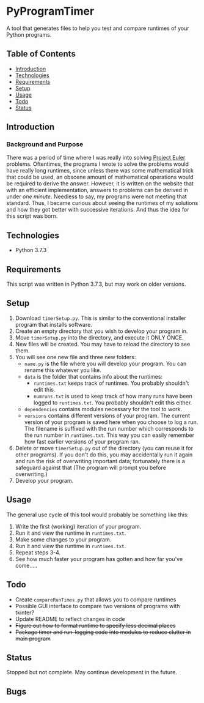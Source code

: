 # PyProgramTimer 
A tool that generates files to help you test and compare runtimes of your Python programs.

## Table of Contents
* [Introduction](#introduction)
* [Technologies](#technologies)
* [Requirements](#Requirements)
* [Setup](#Setup)
* [Usage](#Usage)
* [Todo](#Todo)
* [Status](#Status)

## Introduction
### Background and Purpose
There was a period of time where I was really into solving  <a href="https://projecteuler.net/" target="_blank">Project Euler </a>problems. Oftentimes, the programs I wrote to solve the problems would have really long runtimes, since unless there was some mathematical trick that could be used, an obscene amount of mathematical operations would be required to derive the answer. However, it is written on the website that with an efficient implementation, answers to problems can be derived in under *one minute*. Needless to say, my programs were not meeting that standard. Thus, I became curious about seeing the runtimes of my solutions and how they got better with successive iterations. And thus the idea for this script was born.

## Technologies
* Python 3.7.3

## Requirements
This script was written in Python 3.7.3, but may work on older versions.

## Setup

1. Download `timerSetup.py`. This is similar to the conventional installer program that installs software. 
2. Create an empty directory that you wish to develop your program in. 
3. Move `timerSetup.py` into the directory, and execute it ONLY ONCE.
4. New files will be created. You may have to reload the directory to see them.
5. You will see one new file and three new folders:
    *  `name.py` is the file where you will develop your program. You can rename this whatever you like.
    * `data` is the folder that contains info about the runtimes:
        *  `runtimes.txt` keeps track of runtimes. You probably shouldn't edit this.
        *  `numruns.txt` is used to keep track of how many runs have been logged to `runtimes.txt`. You probably shouldn't edit this either.
    * `dependencies` contains modules necessary for the tool to work.
    * `versions` contains different versions of your program. The current version of your program is saved here when you choose to log a run. The filename is suffixed with the run number which corresponds to the run number in `runtimes.txt`. This way you can easily remember how fast earlier versions of your program ran. 
6. Delete or move `timerSetup.py` out of the directory (you can reuse it for other programs). If you don't do this, you may accidentally run it again and run the risk of overwriting important data; fortunately there is a safeguard against that (The program will prompt you before overwriting.)
7. Develop your program.


## Usage
The general use cycle of this tool would probably be something like this:
1. Write the first (working) iteration of your program.
2. Run it and view the runtime in `runtimes.txt`.
3. Make some changes to your program.
4. Run it and view the runtime in `runtimes.txt`.
5. Repeat steps 3-4.
6. See how much faster your program has gotten and how far you've come.....

## Todo
* Create `compareRunTimes.py` that allows you to compare runtimes
* Possible GUI interface to compare two versions of programs with tkinter?
* Update README to reflect changes in code
* <del>Figure out how to format runtime to specify less decimal places</del>
* <del>Package timer and run-logging code into modules to reduce clutter in main program<del>

## Status
Stopped but not complete. May continue development in the future.

## Bugs



